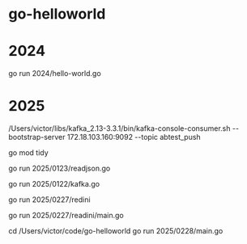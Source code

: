 # go-helloworld








# 2024
go run 2024/hello-world.go


# 2025
/Users/victor/libs/kafka_2.13-3.3.1/bin/kafka-console-consumer.sh  --bootstrap-server 172.18.103.160:9092 --topic abtest_push

go mod tidy

go run 2025/0123/readjson.go

go run 2025/0122/kafka.go

go run 2025/0227/redini


go run 2025/0227/readini/main.go


cd /Users/victor/code/go-helloworld
go run 2025/0228/main.go

